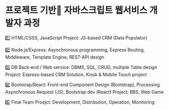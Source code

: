 # 프로젝트 기반🎲 자바스크립트 웹서비스 개발자 과정

1️⃣ HTML/CSSS, JavaScript
   Project: JS-based CRM (Data Populator)

2️⃣ Node.js/Express: Asynchronous programming, Express Routing, Middleware, Template Engine, REST-API design

3️⃣ DB Back-end / Web service: DBMS, SQL, CRUD, multiple Table design
   Project: Express-based CRM Solution, Kiosk & Mobile Touch project

4️⃣ Bootstrap/React: Front-end Component Design (Bootstrap), Processing Asynchronous Request (JS), Bootstrap dev (React)
   Project: BBS, Web Game

5️⃣ Final Team Proejct: Development, Distribution, Operation, Monitoring
